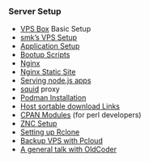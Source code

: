 ### Server Setup



- [VPS Box](vpssetup.md) Basic Setup
- [smk’s VPS Setup](vps_setup_smk.md)
- [Application Setup](applications.md)
- [Bootup Scripts](boottime.md)
- [Nginx](nginx.md)
- [Nginx Static Site](nginx2.md)
- [Serving node.js apps](nodejs.md)
- [squid](squid.md) proxy
- [Podman Installation](podman.md)
- [Host sortable download Links](mypaste.md)
- [CPAN Modules](cpan.md) (for perl developers)
- [ZNC Setup](znc.md) 
- [Setting up Rclone](rclone.md)
- [Backup VPS with Pcloud](bkp.md)
- [A general talk with OldCoder](guide.md)